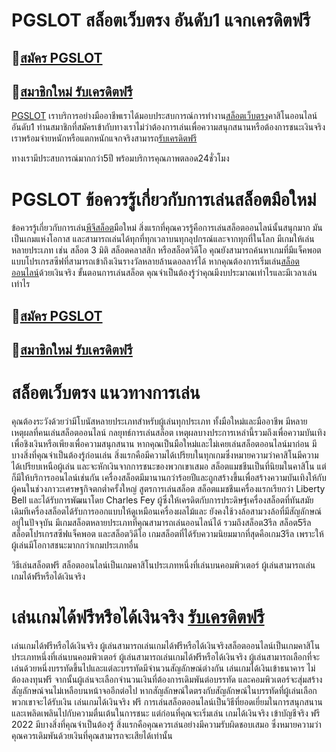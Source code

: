 # PGSLOT สล็อตเว็บตรง อันดับ1 แจกเครดิตฟรี 
  
## 📌[สมัคร PGSLOT](https://bit.ly/3R8whCK) 
## 📌[สมาชิกใหม่ รับเครดิตฟรี](https://bit.ly/3fjG77D) 
[PGSLOT](https://bit.ly/3R8whCK) เราบริการอย่างมืออาชีพเราได้มอบประสบการณ์การทำงาน[สล็อตเว็บตรง](https://bit.ly/3R8whCK)คาสิโนออนไลน์อันดับ1
ท่านสมาชิกที่สมัครเข้ากับทางเราไม่ว่าต้องการเล่นเพื่อความสนุกสนานหรือต้องการชนะเงินจริง เราพร้อมจ่ายหนักหรือแตกหนักแจกจริงสามารถ[รับเครดิตฟรี](https://bit.ly/3fjG77D)

ทางเรามีประสบการณ์มากกว่า5ปี พร้อมบริการคุณภาพตลอด24ชั่วโมง

# PGSLOT ข้อควรรู้เกี่ยวกับการเล่นสล็อตมือใหม่

ข้อควรรู้เกี่ยวกับการเล่น[พีจีสล็อต](https://bit.ly/3R8whCK)มือใหม่ สิ่งแรกที่คุณควรรู้คือการเล่นสล็อตออนไลน์นั้นสนุกมาก มันเป็นเกมแห่งโอกาส และสามารถเล่นได้ทุกที่ทุกเวลาบนทุกอุปกรณ์และจากทุกที่ในโลก มีเกมให้เล่นหลายประเภท เช่น สล็อต 3 มิติ สล็อตคลาสสิก หรือสล็อตวิดีโอ คุณยังสามารถค้นหาเกมที่มีแจ็คพอตแบบโปรเกรสซีฟที่สามารถเข้าถึงเงินรางวัลหลายล้านดอลลาร์ได้ หากคุณต้องการเริ่มเล่น[สล็อตออนไลน์](https://bit.ly/3R8whCK)ด้วยเงินจริง ขั้นตอนการเล่นสล็อต คุณจำเป็นต้องรู้ว่าคุณมีงบประมาณเท่าไรและมีเวลาเล่นเท่าไร 

## 📌[สมัคร PGSLOT](https://bit.ly/3R8whCK) 
## 📌[สมาชิกใหม่ รับเครดิตฟรี](https://bit.ly/3fjG77D) 

# สล็อตเว็บตรง แนวทางการเล่น
คุณต้องระวังด้วยว่ามีโบนัสหลายประเภทสำหรับผู้เล่นทุกประเภท ทั้งมือใหม่และมืออาชีพ มีหลายเหตุผลที่คนเล่นสล็อตออนไลน์ กลยุทธ์การเล่นสล็อต
เหตุผลบางประการเหล่านี้รวมถึงเพื่อความบันเทิง เพื่อชิงเงินหรือเพียงเพื่อความสนุกสนาน หากคุณเป็นมือใหม่และไม่เคยเล่นสล็อตออนไลน์มาก่อน
มีบางสิ่งที่คุณจำเป็นต้องรู้ก่อนเล่น สิ่งแรกคือมีความได้เปรียบในทุกเกมซึ่งหมายความว่าคาสิโนมีความได้เปรียบเหนือผู้เล่น
และจะหักเงินจากการชนะของพวกเขาเสมอ สล็อตแมชชีนเป็นที่นิยมในคาสิโน แต่ก็มีให้บริการออนไลน์เช่นกัน 
เครื่องสล็อตมีมานานกว่าร้อยปีและถูกสร้างขึ้นเพื่อสร้างความบันเทิงให้กับผู้คนในช่วงภาวะเศรษฐกิจตกต่ำครั้งใหญ่ 
สูตรการเล่นสล็อต สล็อตแมชชีนเครื่องแรกเรียกว่า Liberty Bell และได้รับการพัฒนาโดย Charles Fey 
ผู้ซึ่งให้เครดิตกับการประดิษฐ์เครื่องสล็อตที่ทันสมัย เดิมทีเครื่องสล็อตได้รับการออกแบบให้ดูเหมือนเครื่องผลไม้และ
ยังคงใช้วงล้อสามวงล้อที่มีสัญลักษณ์อยู่ในปัจจุบัน มีเกมสล็อตหลายประเภทที่คุณสามารถเล่นออนไลน์ได้ รวมถึงสล็อต3รีล สล็อต5รีล
สล็อตโปรเกรสซีฟแจ็คพอต และสล็อตวิดีโอ เกมสล็อตที่ได้รับความนิยมมากที่สุดคือเกม3รีล เพราะให้ผู้เล่นมีโอกาสชนะมากกว่าเกมประเภทอื่น

วิธีเล่นสล็อตฟรี สล็อตออนไลน์เป็นเกมคาสิโนประเภทหนึ่งที่เล่นบนคอมพิวเตอร์ ผู้เล่นสามารถเล่นเกมได้ฟรีหรือได้เงินจริง

# เล่นเกมได้ฟรีหรือได้เงินจริง [รับเครดิตฟรี](https://bit.ly/3fjG77D)
เล่นเกมได้ฟรีหรือได้เงินจริง ผู้เล่นสามารถเล่นเกมได้ฟรีหรือได้เงินจริงสล็อตออนไลน์เป็นเกมคาสิโนประเภทหนึ่งที่เล่นบนคอมพิวเตอร์
ผู้เล่นสามารถเล่นเกมได้ฟรีหรือได้เงินจริง ผู้เล่นสามารถเลือกที่จะเล่นด้วยหนึ่งบรรทัดขึ้นไปและแต่ละบรรทัดมีจำนวนสัญลักษณ์ต่างกัน
เล่นเกมได้เงินเข้าธนาคาร ไม่ต้องลงทุนฟรี จากนั้นผู้เล่นจะเลือกจำนวนเงินที่ต้องการเดิมพันต่อบรรทัด
และคอมพิวเตอร์จะสุ่มสร้างสัญลักษณ์จนไม่เหลือบนหน้าจออีกต่อไป หากสัญลักษณ์ใดตรงกับสัญลักษณ์ในบรรทัดที่ผู้เล่นเลือก
พวกเขาจะได้รับเงิน เล่นเกมได้เงินจริง ฟรี การเล่นสล็อตออนไลน์เป็นวิธีที่ยอดเยี่ยมในการสนุกสนานและเพลิดเพลินไปกับความตื่นเต้นในการชนะ
แต่ก่อนที่คุณจะเริ่มเล่น เกมได้เงินจริง เข้าบัญชีจริง ฟรี 2022  มีบางสิ่งที่คุณจำเป็นต้องรู้ สิ่งแรกคือคุณควรเล่นอย่างมีความรับผิดชอบเสมอ
ซึ่งหมายความว่าคุณควรเดิมพันด้วยเงินที่คุณสามารถจะเสียได้เท่านั้น
